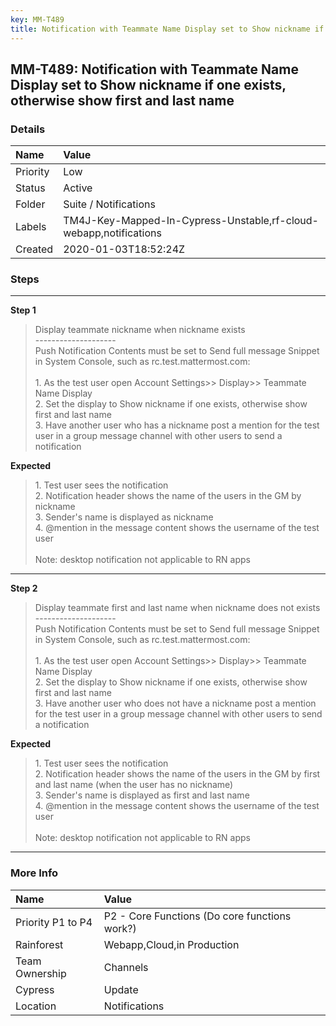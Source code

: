 ```yaml
---
key: MM-T489
title: Notification with Teammate Name Display set to Show nickname if one exists, otherwise show first and last name
---
```


## MM-T489: Notification with Teammate Name Display set to Show nickname if one exists, otherwise show first and last name

### Details

| Name     | Value                                                             |
| :------- | :---------------------------------------------------------------- |
| Priority | Low                                                               |
| Status   | Active                                                            |
| Folder   | Suite / Notifications                                             |
| Labels   | TM4J-Key-Mapped-In-Cypress-Unstable,rf-cloud-webapp,notifications |
| Created  | 2020-01-03T18:52:24Z                                              |

### Steps

<hr/>

**Step 1**

> <article>Display teammate nickname when nickname exists<br />--------------------<br />Push Notification Contents must be set to Send full message Snippet in System Console, such as rc.test.mattermost.com:<br /><br />1. As the test user open Account Settings&gt;&gt; Display&gt;&gt; Teammate Name Display<br />2. Set the display to Show nickname if one exists, otherwise show first and last name<br />3. Have another user who has a nickname post a mention for the test user in a group message channel with other users to send a notification</article>

**Expected**

> <article>1. Test user sees the notification<br />2. Notification header shows the name of the users in the GM by nickname<br />3. Sender's name is displayed as nickname<br />4. @mention in the message content shows the username of the test user<br /><br />Note: desktop notification not applicable to RN apps</article>

<hr/>

**Step 2**

> <article>Display teammate first and last name when nickname does not exists<br />--------------------<br />Push Notification Contents must be set to Send full message Snippet in System Console, such as rc.test.mattermost.com:<br /><br />1. As the test user open Account Settings&gt;&gt; Display&gt;&gt; Teammate Name Display<br />2. Set the display to Show nickname if one exists, otherwise show first and last name<br />3. Have another user who does not have a nickname post a mention for the test user in a group message channel with other users to send a notification</article>

**Expected**

> <article>1. Test user sees the notification<br />2. Notification header shows the name of the users in the GM by   first and last name (when the user has no nickname)<br />3. Sender's name is displayed as first and last name<br />4. @mention in the message content shows the username of the test user<br /><br />Note: desktop notification not applicable to RN apps</article>

<hr/>

### More Info

| Name              | Value                                         |
| :---------------- | :-------------------------------------------- |
| Priority P1 to P4 | P2 - Core Functions (Do core functions work?) |
| Rainforest        | Webapp,Cloud,in Production                    |
| Team Ownership    | Channels                                      |
| Cypress           | Update                                        |
| Location          | Notifications                                 |

